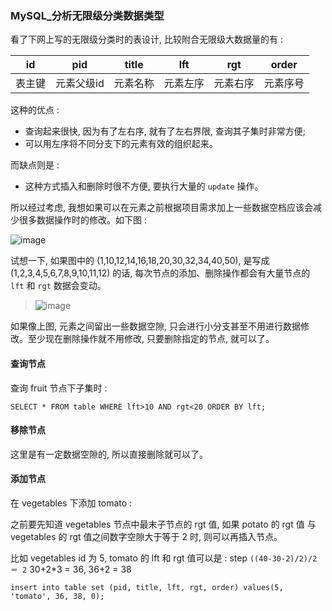 ### MySQL_分析无限级分类数据类型

看了下网上写的无限级分类时的表设计, 比较附合无限级大数据量的有 : 

id | pid | title | lft | rgt | order 
---|---|---|---|---|---
表主键 | 元素父级id | 元素名称 | 元素左序 | 元素右序 | 元素序号   


这种的优点 : 

- 查询起来很快, 因为有了左右序, 就有了左右界限, 查询其子集时非常方便;
- 可以用左序将不同分支下的元素有效的组织起来。

而缺点则是 : 

- 这种方式插入和删除时很不方便, 要执行大量的 `update` 操作。

所以经过考虑, 我想如果可以在元素之前根据项目需求加上一些数据空档应该会减少很多数据操作时的修改。如下图 : 

![image](./tips_1.jpg)

试想一下,  如果图中的 (1,10,12,14,16,18,20,30,32,34,40,50), 是写成 (1,2,3,4,5,6,7,8,9,10,11,12) 的话, 每次节点的添加、删除操作都会有大量节点的 `lft` 和 `rgt` 数据会变动。
> ![image](./tips_2.jpg)

如果像上图, 元素之间留出一些数据空隙, 只会进行小分支甚至不用进行数据修改。至少现在删除操作就不用修改, 只要删除指定的节点, 就可以了。

#### 查询节点

查询 fruit 节点下子集时 : 

`SELECT * FROM table WHERE lft>10 AND rgt<20 ORDER BY lft;`

#### 移除节点

这里是有一定数据空隙的, 所以直接删除就可以了。

#### 添加节点

在 vegetables 下添加 tomato : 

之前要先知道 vegetables 节点中最末子节点的 rgt 值, 如果 potato 的 rgt 值 与 vegetables 的 rgt 值之间数字空隙大于等于 2 时, 则可以再插入节点。

比如  vegetables id 为 5, tomato 的 lft 和 rgt 值可以是 : step `((40-30-2)/2)/2 ＝ 2` 30+2*3 = 36, 36+2 = 38

`insert into table set (pid, title, lft, rgt, order) values(5, 'tomato', 36, 38, 0);`